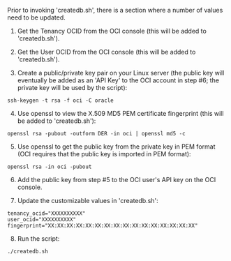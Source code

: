Prior to invoking 'createdb.sh', there is a section where a number of values need to be updated.

1. Get the Tenancy OCID from the OCI console (this will be added to 'createdb.sh').

2. Get the User OCID from the OCI console (this will be added to 'createdb.sh').

3. Create a public/private key pair on your Linux server (the public key will eventually be added as an 'API Key' to the OCI account in step #6; the private key will be used by the script):
```
ssh-keygen -t rsa -f oci -C oracle
```
4. Use openssl to view the X.509 MD5 PEM certificate fingerprint (this will be added to 'createdb.sh'):
```
openssl rsa -pubout -outform DER -in oci | openssl md5 -c
```
5. Use openssl to get the public key from the private key in PEM format (OCI requires that the public key is imported in PEM format):
```
openssl rsa -in oci -pubout
```
6. Add the public key from step #5 to the OCI user's API key on the OCI console.

7. Update the customizable values in 'createdb.sh':
```
tenancy_ocid="XXXXXXXXXX"
user_ocid="XXXXXXXXXX"
fingerprint="XX:XX:XX:XX:XX:XX:XX:XX:XX:XX:XX:XX:XX:XX:XX:XX"
```
8. Run the script:
```
./createdb.sh
```
